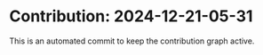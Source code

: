 # Contribution: 2024-12-21-05-31
This is an automated commit to keep the contribution graph active.
